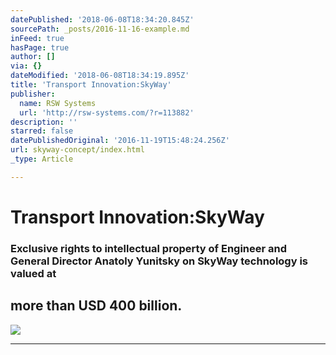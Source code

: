 ```yaml
---
datePublished: '2018-06-08T18:34:20.845Z'
sourcePath: _posts/2016-11-16-example.md
inFeed: true
hasPage: true
author: []
via: {}
dateModified: '2018-06-08T18:34:19.895Z'
title: 'Transport Innovation:SkyWay'
publisher:
  name: RSW Systems
  url: 'http://rsw-systems.com/?r=113882'
description: ''
starred: false
datePublishedOriginal: '2016-11-19T15:48:24.256Z'
url: skyway-concept/index.html
_type: Article

---
```

# Transport Innovation:SkyWay

### Exclusive rights to intellectual property of Engineer and General Director Anatoly Yunitsky on SkyWay technology is valued at

## more than USD **400 billion.**
![](https://the-grid-user-content.s3-us-west-2.amazonaws.com/056d35ea-d9d0-4ac7-9fe5-19fe32c21678.jpg)

---